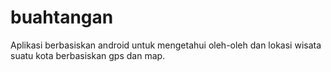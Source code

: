 buahtangan
==========

Aplikasi berbasiskan android untuk mengetahui oleh-oleh dan lokasi wisata suatu kota berbasiskan gps dan map.